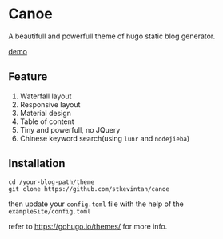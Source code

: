 # Canoe

A beautifull and powerfull theme of hugo static blog generator.   

[demo](https://keyin.me)   

## Feature

1. Waterfall layout
2. Responsive layout
3. Material design  
4. Table of content
5. Tiny and powerfull, no JQuery
5. Chinese keyword search(using `lunr` and `nodejieba`)  


## Installation

```
cd /your-blog-path/theme
git clone https://github.com/stkevintan/canoe
```

then update your `config.toml` file with the help of the `exampleSite/config.toml`



refer to <https://gohugo.io/themes/> for more info.